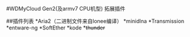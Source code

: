 #WDMyCloud Gen2(及armv7 CPU机型) 拓展插件

##插件列表
*Aria2（二进制文件来自lonee编译）
*minidlna
*Transmission
*entware-ng
*SoftEther
*kode
*~~thunder~~